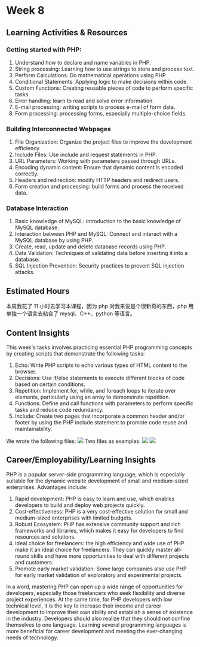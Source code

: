 # Week 8
## Learning Activities & Resources
###  Getting started with PHP:
1. Understand how to declare and name variables in PHP.
2. String processing: Learning how to use strings to store and process text.
3. Perform Calculations: Do mathematical operations using PHP.
4. Conditional Statements: Applying logic to make decisions within code.
5. Custom Functions: Creating reusable pieces of code to perform specific tasks.
6. Error handling: learn to read and solve error information.
7. E-mail processing: writing scripts to process e-mail of form data.
8. Form processing: processing forms, especially multiple-choice fields.

### Building Interconnected Webpages
1. File Organization: Organize the project files to improve the development efficiency.
2. Include Files: Use include and request statements in PHP.
3. URL Parameters: Working with parameters passed through URLs.
4. Encoding dynamic content: Ensure that dynamic content is encoded correctly.
5. Headers and redirection: modify HTTP headers and redirect users.
6. Form creation and processing: build forms and process the received data.

### Database Interaction
1. Basic knowledge of MySQL: introduction to the basic knowledge of MySQL database.
2. Interaction between PHP and MySQL: Connect and interact with a MySQL database by using PHP.
3. Create, read, update and delete database records using PHP.
4. Data Validation: Techniques of validating data before inserting it into a database.
5. SQL Injection Prevention: Security practices to prevent SQL injection attacks. 

## Estimated Hours
本周我花了 11 小时去学习本课程，因为 php 对我来说是个很新奇的东西，php 用单独一个语言去粘合了 mysql、C++、python 等语言。

## Content Insights
This week's tasks involves practicing essential PHP programming concepts by creating scripts that demonstrate the following tasks:

1. Echo: Write PHP scripts to echo various types of HTML content to the browser.
2. Decisions: Use if/else statements to execute different blocks of code based on certain conditions.
3. Repetition: Implement for, while, and foreach loops to iterate over elements, particularly using an array to demonstrate repetition.
4. Functions: Define and call functions with parameters to perform specific tasks and reduce code redundancy.
5. Include: Create two pages that incorporate a common header and/or footer by using the PHP include statement to promote code reuse and maintainability.

We wrote the following files:
![](media/17043727064331/17043766164289.jpg)
Two files as examples:
![](media/17043727064331/17043766338114.jpg)
![](media/17043727064331/17043766630517.jpg)

## Career/Employability/Learning Insights
PHP is a popular server-side programming language, which is especially suitable for the dynamic website development of small and medium-sized enterprises. Advantages include:

1. Rapid development: PHP is easy to learn and use, which enables developers to build and deploy web projects quickly.
2. Cost-effectiveness: PHP is a very cost-effective solution for small and medium-sized enterprises with limited budgets.
3. Robust Ecosystem: PHP has extensive community support and rich frameworks and libraries, which makes it easy for developers to find resources and solutions.
4. Ideal choice for freelancers: the high efficiency and wide use of PHP make it an ideal choice for freelancers. They can quickly master all-round skills and have more opportunities to deal with different projects and customers.
5. Promote early market validation: Some large companies also use PHP for early market validation of exploratory and experimental projects.

In a word, mastering PHP can open up a wide range of opportunities for developers, especially those freelancers who seek flexibility and diverse project experiences. At the same time, for PHP developers with low technical level, it is the key to increase their income and career development to improve their own ability and establish a sense of existence in the industry. Developers should also realize that they should not confine themselves to one language. Learning several programming languages is more beneficial for career development and meeting the ever-changing needs of technology. 